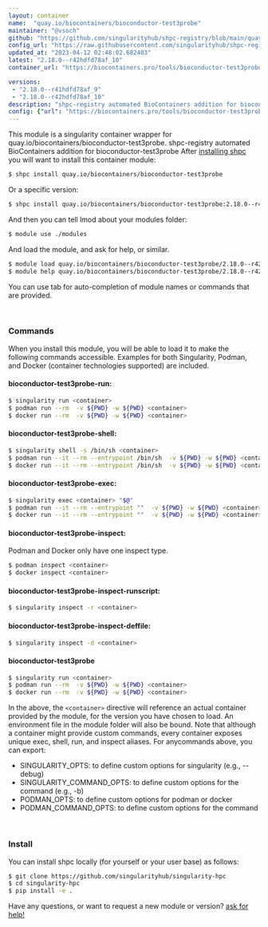 ```yaml
---
layout: container
name:  "quay.io/biocontainers/bioconductor-test3probe"
maintainer: "@vsoch"
github: "https://github.com/singularityhub/shpc-registry/blob/main/quay.io/biocontainers/bioconductor-test3probe/container.yaml"
config_url: "https://raw.githubusercontent.com/singularityhub/shpc-registry/main/quay.io/biocontainers/bioconductor-test3probe/container.yaml"
updated_at: "2023-04-12 02:48:02.682403"
latest: "2.18.0--r42hdfd78af_10"
container_url: "https://biocontainers.pro/tools/bioconductor-test3probe"

versions:
 - "2.18.0--r41hdfd78af_9"
 - "2.18.0--r42hdfd78af_10"
description: "shpc-registry automated BioContainers addition for bioconductor-test3probe"
config: {"url": "https://biocontainers.pro/tools/bioconductor-test3probe", "maintainer": "@vsoch", "description": "shpc-registry automated BioContainers addition for bioconductor-test3probe", "latest": {"2.18.0--r42hdfd78af_10": "sha256:17f585079facdd80ccc1d282ee6ffd3f4ee120f602b79ecb636f3b47e53de497"}, "tags": {"2.18.0--r41hdfd78af_9": "sha256:80bab38daecbf9ac460feff49d99598c13b9f9ca12c6d727de13becdd97d90e0", "2.18.0--r42hdfd78af_10": "sha256:17f585079facdd80ccc1d282ee6ffd3f4ee120f602b79ecb636f3b47e53de497"}, "docker": "quay.io/biocontainers/bioconductor-test3probe"}
---
```


This module is a singularity container wrapper for quay.io/biocontainers/bioconductor-test3probe.
shpc-registry automated BioContainers addition for bioconductor-test3probe
After [installing shpc](#install) you will want to install this container module:


```bash
$ shpc install quay.io/biocontainers/bioconductor-test3probe
```

Or a specific version:

```bash
$ shpc install quay.io/biocontainers/bioconductor-test3probe:2.18.0--r42hdfd78af_10
```

And then you can tell lmod about your modules folder:

```bash
$ module use ./modules
```

And load the module, and ask for help, or similar.

```bash
$ module load quay.io/biocontainers/bioconductor-test3probe/2.18.0--r42hdfd78af_10
$ module help quay.io/biocontainers/bioconductor-test3probe/2.18.0--r42hdfd78af_10
```

You can use tab for auto-completion of module names or commands that are provided.

<br>

### Commands

When you install this module, you will be able to load it to make the following commands accessible.
Examples for both Singularity, Podman, and Docker (container technologies supported) are included.

#### bioconductor-test3probe-run:

```bash
$ singularity run <container>
$ podman run --rm  -v ${PWD} -w ${PWD} <container>
$ docker run --rm  -v ${PWD} -w ${PWD} <container>
```

#### bioconductor-test3probe-shell:

```bash
$ singularity shell -s /bin/sh <container>
$ podman run --it --rm --entrypoint /bin/sh  -v ${PWD} -w ${PWD} <container>
$ docker run --it --rm --entrypoint /bin/sh  -v ${PWD} -w ${PWD} <container>
```

#### bioconductor-test3probe-exec:

```bash
$ singularity exec <container> "$@"
$ podman run --it --rm --entrypoint ""  -v ${PWD} -w ${PWD} <container> "$@"
$ docker run --it --rm --entrypoint ""  -v ${PWD} -w ${PWD} <container> "$@"
```

#### bioconductor-test3probe-inspect:

Podman and Docker only have one inspect type.

```bash
$ podman inspect <container>
$ docker inspect <container>
```

#### bioconductor-test3probe-inspect-runscript:

```bash
$ singularity inspect -r <container>
```

#### bioconductor-test3probe-inspect-deffile:

```bash
$ singularity inspect -d <container>
```



#### bioconductor-test3probe

```bash
$ singularity run <container>
$ podman run --rm  -v ${PWD} -w ${PWD} <container>
$ docker run --rm  -v ${PWD} -w ${PWD} <container>
```


In the above, the `<container>` directive will reference an actual container provided
by the module, for the version you have chosen to load. An environment file in the
module folder will also be bound. Note that although a container
might provide custom commands, every container exposes unique exec, shell, run, and
inspect aliases. For anycommands above, you can export:

 - SINGULARITY_OPTS: to define custom options for singularity (e.g., --debug)
 - SINGULARITY_COMMAND_OPTS: to define custom options for the command (e.g., -b)
 - PODMAN_OPTS: to define custom options for podman or docker
 - PODMAN_COMMAND_OPTS: to define custom options for the command

<br>

### Install

You can install shpc locally (for yourself or your user base) as follows:

```bash
$ git clone https://github.com/singularityhub/singularity-hpc
$ cd singularity-hpc
$ pip install -e .
```

Have any questions, or want to request a new module or version? [ask for help!](https://github.com/singularityhub/singularity-hpc/issues)